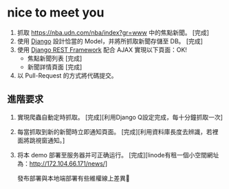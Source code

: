 # nice to meet you
1. 抓取 https://nba.udn.com/nba/index?gr=www 中的焦點新聞。  [完成]
2. 使用 [Django](https://www.djangoproject.com/) 設計恰當的 Model，并將所抓取新聞存儲至 DB。  [完成]
3. 使用 [Django REST Framework](http://www.django-rest-framework.org/) 配合 AJAX 實現以下頁面：OK!
	 * 焦點新聞列表 [完成]
	 * 新聞詳情頁面 [完成]
4. 以 Pull-Request 的方式將代碼提交。
	
## 進階要求
1. 實現爬蟲自動定時抓取。 
   [完成][利用Django Q設定完成，每十分鐘抓取一次]
2. 每當抓取到新的新聞時立即通知頁面。
   [完成][利用資料庫長度去辨識，若裡面將跳視窗通知。]
3. 将本 demo 部署至服务器并可正确运行。
   [完成][linode有租一個小空間網址為：http://172.104.66.171/news/]

   發布部署與本地端部署有些維權線上差異